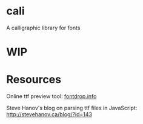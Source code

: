 
# cali

A calligraphic library for fonts

# WIP

# Resources

Online ttf preview tool:  [fontdrop.info](fontdrop.info)

Steve Hanov's blog on parsing ttf files in JavaScript:  http://stevehanov.ca/blog/?id=143

